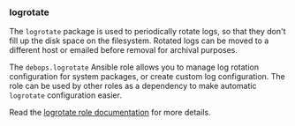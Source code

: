 ### logrotate

The `logrotate` package is used to periodically rotate logs, so that
they don't fill up the disk space on the filesystem. Rotated logs can be
moved to a different host or emailed before removal for archival
purposes.

The `debops.logrotate` Ansible role allows you to manage log rotation
configuration for system packages, or create custom log configuration.
The role can be used by other roles as a dependency to make automatic
`logrotate` configuration easier.

Read the [logrotate role documentation](https://docs.debops.org/en/master/ansible/roles/logrotate/) for more details.
